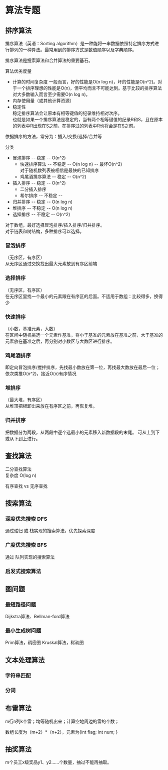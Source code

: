# 算法专题

## 排序算法
排序算法（英语：Sorting algorithm）是一种能将一串数据依照特定排序方式进行排列的一种算法。最常用到的排序方式是数值顺序以及字典顺序。

排序算法是搜索算法和合并算法的重要基石。

算法优劣度量 
+ 计算的时间复杂度
一般而言，好的性能是O(n log n)，坏的性能是O(n^2)。对于一个排序理想的性能是O(n)，但平均而言不可能达到。基于比较的排序算法对大多数输入而言至少需要O(n log n)。
+ 内存使用量（或其他计算资源）  
+ 稳定性  
稳定排序算法会让原本有相等键值的纪录维持相对次序。  
也就是如果一个排序算法是稳定的，当有两个相等键值的纪录R和S，且在原本的列表中R出现在S之前，在排序过的列表中R也将会是在S之前。

依据排序的方法，常分为：插入/交换/选择/合并等
    
分类  
+ 冒泡排序 -- 稳定 -- O(n^2)  
    + 快速排序算法 -- 不稳定 -- O(n log n) -- 最坏O(n^2)  
        对于随机数列表被相信是最快的已知排序
    + 鸡尾酒排序算法 -- 稳定 -- O(n^2)
+ 插入排序 -- 稳定 -- O(n^2)
    + 二分插入排序
    + 希尔排序 -- 不稳定 -- 
+ 归并排序 -- 稳定 -- O(n log n)
+ 堆排序 -- 不稳定 -- O(n log n)
+ 选择排序 -- 不稳定 -- O(n^2)

对于数组，最好选择冒泡排序/插入排序/归并排序。  
对于链表和树结构，多种排序可以选择。  

### 冒泡排序
（无序区，有序区）  
从无序区通过交换找出最大元素放到有序区前端

### 选择排序
（无序区，有序区）  
在无序区里找一个最小的元素跟在有序区的后面。不适用于数组：比较得多，换得少

### 快速排序
（小数，基准元素，大数）  
在区间中随机挑选一个元素作基准，将小于基准的元素放在基准之前，大于基准的元素放在基准之后，再分别对小数区与大数区进行排序。

### 鸡尾酒排序
即定向冒泡排序/搅拌排序，先找最小数放在第一位，再找最大数放在最后一位；依次类推O(n^2)，接近O(n)有序情况

### 堆排序
（最大堆，有序区）  
从堆顶把根卸出来放在有序区之前，再恢复堆。

### 归并排序
把数据分为两段，从两段中逐个选最小的元素移入新数据段的末尾。
可从上到下或从下到上进行。

## 查找算法
二分查找算法  
复杂度 O(log n)

有序查找 vs 无序查找

## 搜索算法

### 深度优先搜索 DFS
通过递归 或 栈实现的搜索算法，优先探索深度
### 广度优先搜索 BFS
通过 队列实现的搜索算法
### 启发式搜索算法


## 图问题

### 最短路径问题

Dijkstra算法、Bellman-ford算法

### 最小生成树问题

Prim算法，稠密图
Kruskal算法，稀疏图


## 文本处理算法

### 字符串匹配
### 分词

## 布雷算法
m行n列k个雷；均等随机出来；计算空地周边的雷的个数；

数组长度为（m+2）*（n+2），元素为{int flag; int num; }

## 抽奖算法
m个员工x级奖品y1、y2……个数量，抽过不能再抽取。